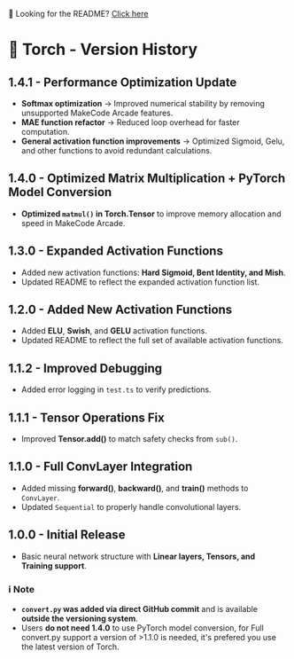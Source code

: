 📌 Looking for the README? [Click here](https://github.com/killercraft-thecoder/makecode-torch/blob/master/README.md)

# 🔄 Torch - Version History

## **1.4.1** - Performance Optimization Update
- **Softmax optimization** → Improved numerical stability by removing unsupported MakeCode Arcade features.
- **MAE function refactor** → Reduced loop overhead for faster computation.
- **General activation function improvements** → Optimized Sigmoid, Gelu, and other functions to avoid redundant calculations.

## **1.4.0** - Optimized Matrix Multiplication + PyTorch Model Conversion
- **Optimized `matmul()` in Torch.Tensor** to improve memory allocation and speed in MakeCode Arcade.

## **1.3.0** - Expanded Activation Functions
- Added new activation functions: **Hard Sigmoid, Bent Identity, and Mish**.
- Updated README to reflect the expanded activation function list.

## **1.2.0** - Added New Activation Functions
- Added **ELU**, **Swish**, and **GELU** activation functions.
- Updated README to reflect the full set of available activation functions.

## **1.1.2** - Improved Debugging
- Added error logging in `test.ts` to verify predictions.

## **1.1.1** - Tensor Operations Fix
- Improved **Tensor.add()** to match safety checks from `sub()`.

## **1.1.0** - Full ConvLayer Integration
- Added missing **forward()**, **backward()**, and **train()** methods to `ConvLayer`.
- Updated `Sequential` to properly handle convolutional layers.

## **1.0.0** - Initial Release
- Basic neural network structure with **Linear layers, Tensors, and Training support**.

### **ℹ️ Note**
- **`convert.py` was added via direct GitHub commit** and is available **outside the versioning system**.
- Users **do not need 1.4.0** to use PyTorch model conversion, for Full convert.py support a version of >1.1.0 is needed, it's prefered you use the latest version of Torch.
